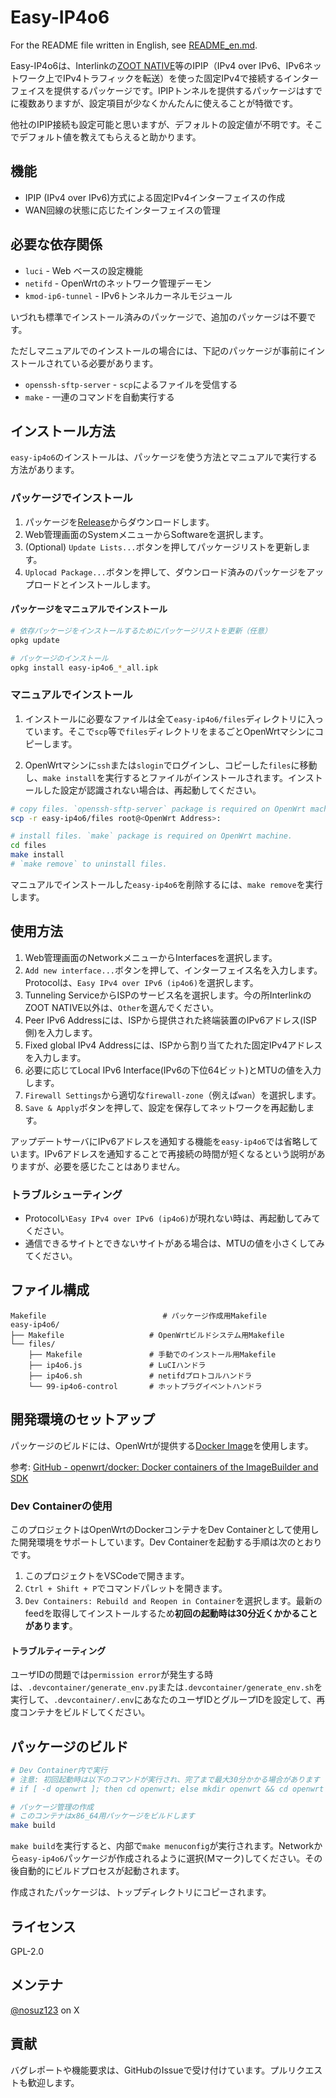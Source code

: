 # Easy-IP4o6

For the README file written in English, see [README_en.md](README_en.md).

Easy-IP4o6は、Interlinkの[ZOOT NATIVE](https://www.interlink.or.jp/service/zootnative/)等のIPIP（IPv4 over IPv6、IPv6ネットワーク上でIPv4トラフィックを転送）を使った固定IPv4で接続するインターフェイスを提供するパッケージです。IPIPトンネルを提供するパッケージはすでに複数ありますが、設定項目が少なくかんたんに使えることが特徴です。

他社のIPIP接続も設定可能と思いますが、デフォルトの設定値が不明です。そこでデフォルト値を教えてもらえると助かります。

## 機能

- IPIP (IPv4 over IPv6)方式による固定IPv4インターフェイスの作成
- WAN回線の状態に応じたインターフェイスの管理

## 必要な依存関係

- `luci` - Web ベースの設定機能
- `netifd` - OpenWrtのネットワーク管理デーモン
- `kmod-ip6-tunnel` - IPv6トンネルカーネルモジュール

いづれも標準でインストール済みのパッケージで、追加のパッケージは不要です。

ただしマニュアルでのインストールの場合には、下記のパッケージが事前にインストールされている必要があります。

- `openssh-sftp-server` - `scp`によるファイルを受信する
- `make` - 一連のコマンドを自動実行する

## インストール方法

`easy-ip4o6`のインストールは、パッケージを使う方法とマニュアルで実行する方法があります。

### パッケージでインストール

1. パッケージを[Release](https://github.com/nosuz/easy-ip4o6/releases)からダウンロードします。
2. Web管理画面のSystemメニューからSoftwareを選択します。
3. (Optional) `Update Lists...`ボタンを押してパッケージリストを更新します。
4. `Uplocad Package...`ボタンを押して、ダウンロード済みのパッケージをアップロードとインストールします。

#### パッケージをマニュアルでインストール

```bash
# 依存パッケージをインストールするためにパッケージリストを更新（任意）
opkg update

# パッケージのインストール
opkg install easy-ip4o6_*_all.ipk
```

### マニュアルでインストール

1. インストールに必要なファイルは全て`easy-ip4o6/files`ディレクトリに入っています。そこで`scp`等で`files`ディレクトリをまるごとOpenWrtマシンにコピーします。

2. OpenWrtマシンに`ssh`または`slogin`でログインし、コピーした`files`に移動し、`make install`を実行するとファイルがインストールされます。インストールした設定が認識されない場合は、再起動してください。

```bash
# copy files. `openssh-sftp-server` package is required on OpenWrt machine.
scp -r easy-ip4o6/files root@<OpenWrt Address>:
```

```bash
# install files. `make` package is required on OpenWrt machine.
cd files
make install
# `make remove` to uninstall files.
```

マニュアルでインストールした`easy-ip4o6`を削除するには、`make remove`を実行します。

## 使用方法

1. Web管理画面のNetworkメニューからInterfacesを選択します。
2. `Add new interface...`ボタンを押して、インターフェイス名を入力します。Protocolは、`Easy IPv4 over IPv6 (ip4o6)`を選択します。
3. Tunneling ServiceからISPのサービス名を選択します。今の所InterlinkのZOOT NATIVE以外は、`Other`を選んでください。
4. Peer IPv6 Addressには、ISPから提供された終端装置のIPv6アドレス(ISP側)を入力します。
5. Fixed global IPv4 Addressには、ISPから割り当てたれた固定IPv4アドレスを入力します。
6. 必要に応じてLocal IPv6 Interface(IPv6の下位64ビット)とMTUの値を入力します。
7. `Firewall Settings`から適切な`firewall-zone`（例えば`wan`）を選択します。
8. `Save & Apply`ボタンを押して、設定を保存してネットワークを再起動します。

アップデートサーバにIPv6アドレスを通知する機能を`easy-ip4o6`では省略しています。IPv6アドレスを通知することで再接続の時間が短くなるという説明がありますが、必要を感じたことはありません。

### トラブルシューティング

- Protocolい`Easy IPv4 over IPv6 (ip4o6)`が現れない時は、再起動してみてください。
- 通信できるサイトとできないサイトがある場合は、MTUの値を小さくしてみてください。

## ファイル構成

```
Makefile                          # パッケージ作成用Makefile
easy-ip4o6/
├── Makefile                   # OpenWrtビルドシステム用Makefile
└── files/
    ├── Makefile               # 手動でのインストール用Makefile
    ├── ip4o6.js               # LuCIハンドラ
    ├── ip4o6.sh               # netifdプロトコルハンドラ
    └── 99-ip4o6-control       # ホットプラグイベントハンドラ
```

## 開発環境のセットアップ

パッケージのビルドには、OpenWrtが提供する[Docker Image](https://hub.docker.com/r/openwrt/sdk)を使用します。

参考: [GitHub - openwrt/docker: Docker containers of the ImageBuilder and SDK](https://github.com/openwrt/docker)

### Dev Containerの使用

このプロジェクトはOpenWrtのDockerコンテナをDev Containerとして使用した開発環境をサポートしています。Dev Containerを起動する手順は次のとおりです。

1. このプロジェクトをVSCodeで開きます。
2. `Ctrl + Shift + P`でコマンドパレットを開きます。
3. `Dev Containers: Rebuild and Reopen in Container`を選択します。最新のfeedを取得してインストールするため**初回の起動時は30分近くかかることがあります**。

#### トラブルティーティング

ユーザIDの問題では`permission error`が発生する時は、`.devcontainer/generate_env.py`または`.devcontainer/generate_env.sh`を実行して、`.devcontainer/.env`にあなたのユーザIDとグループIDを設定して、再度コンテナをビルドしてください。

## パッケージのビルド

```bash
# Dev Container内で実行
# 注意: 初回起動時は以下のコマンドが実行され、完了まで最大30分かかる場合があります
# if [ -d openwrt ]; then cd openwrt; else mkdir openwrt && cd openwrt && /builder/setup.sh; fi && ./scripts/feeds update -a && ./scripts/feeds install -a

# パッケージ管理の作成
# このコンテナはx86_64用パッケージをビルドします
make build
```

`make build`を実行すると、内部で`make menuconfig`が実行されます。Networkから`easy-ip4o6`パッケージが作成されるように選択(Mマーク)してください。その後自動的にビルドプロセスが起動されます。

作成されたパッケージは、トップディレクトリにコピーされます。

## ライセンス

GPL-2.0

## メンテナ

[@nosuz123](https://x.com/nosuz123) on X

## 貢献

バグレポートや機能要求は、GitHubのIssueで受け付けています。プルリクエストも歓迎します。
